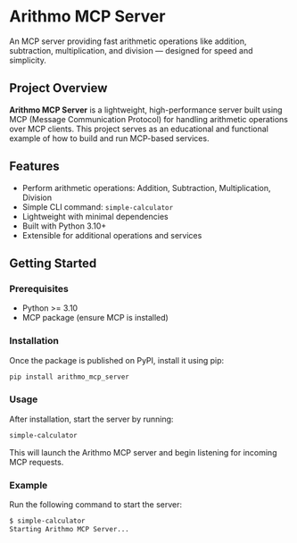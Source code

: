 # Arithmo MCP Server

An MCP server providing fast arithmetic operations like addition, subtraction, multiplication, and division — designed for speed and simplicity.

## Project Overview

**Arithmo MCP Server** is a lightweight, high-performance server built using MCP (Message Communication Protocol) for handling arithmetic operations over MCP clients. This project serves as an educational and functional example of how to build and run MCP-based services.

## Features

- Perform arithmetic operations: Addition, Subtraction, Multiplication, Division
- Simple CLI command: `simple-calculator`
- Lightweight with minimal dependencies
- Built with Python 3.10+
- Extensible for additional operations and services

## Getting Started

### Prerequisites

- Python >= 3.10
- MCP package (ensure MCP is installed)

### Installation

Once the package is published on PyPI, install it using pip:

```bash
pip install arithmo_mcp_server
```

### Usage

After installation, start the server by running:

```bash
simple-calculator
```

This will launch the Arithmo MCP server and begin listening for incoming MCP requests.

### Example

Run the following command to start the server:

```bash
$ simple-calculator
Starting Arithmo MCP Server...
```
